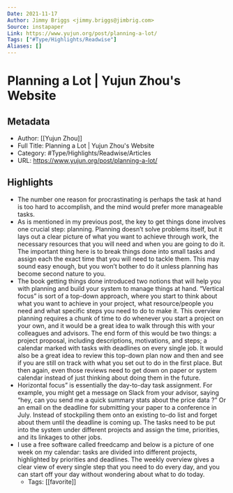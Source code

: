 ```yaml
---
Date: 2021-11-17
Author: Jimmy Briggs <jimmy.briggs@jimbrig.com>
Source: instapaper
Link: https://www.yujun.org/post/planning-a-lot/
Tags: ["#Type/Highlights/Readwise"]
Aliases: []
---
```

# Planning a Lot | Yujun Zhou's Website

## Metadata
- Author: [[Yujun Zhou]]
- Full Title: Planning a Lot | Yujun Zhou's Website
- Category: #Type/Highlights/Readwise/Articles
- URL: https://www.yujun.org/post/planning-a-lot/

## Highlights
- The number one reason for procrastinating is perhaps the task at hand is too hard to accomplish, and the mind would prefer more manageable tasks.
- As is mentioned in my previous post, the key to get things done involves one crucial step: planning. Planning doesn’t solve problems itself, but it lays out a clear picture of what you want to achieve through work, the necessary resources that you will need and when you are going to do it. The important thing here is to break things done into small tasks and assign each the exact time that you will need to tackle them. This may sound easy enough, but you won’t bother to do it unless planning has become second nature to you.
- The book getting things done introduced two notions that will help you with planning and build your system to manage things at hand.
  “Vertical focus” is sort of a top-down approach, where you start to think about what you want to achieve in your project, what resource/people you need and what specific steps you need to do to make it. This overview planning requires a chunk of time to do whenever you start a project on your own, and it would be a great idea to walk through this with your colleagues and advisors. The end form of this would be two things: a project proposal, including descriptions, motivations, and steps; a calendar marked with tasks with deadlines on every single job. It would also be a great idea to review this top-down plan now and then and see if you are still on track with what you set out to do in the first place. But then again, even those reviews need to get down on paper or system calendar instead of just thinking about doing them in the future.
- Horizontal focus” is essentially the day-to-day task assignment. For example, you might get a message on Slack from your advisor, saying “hey, can you send me a quick summary stats about the price data ?” Or an email on the deadline for submitting your paper to a conference in July. Instead of stockpiling them onto an existing to-do list and forget about them until the deadline is coming up. The tasks need to be put into the system under different projects and assign the time, priorities, and its linkages to other jobs.
- I use a free software called freedcamp and below is a picture of one week on my calendar: tasks are divided into different projects, highlighted by priorities and deadlines. The weekly overview gives a clear view of every single step that you need to do every day, and you can start off your day without wondering about what to do today.
    - Tags: [[favorite]] 
